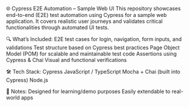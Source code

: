 🌐 Cypress E2E Automation – Sample Web UI
This repository showcases end-to-end (E2E) test automation using Cypress for a sample web application. It covers realistic user journeys and validates critical functionalities through automated UI tests.

🔍 What’s Included:
E2E test cases for login, navigation, form inputs, and validations
Test structure based on Cypress best practices
Page Object Model (POM) for scalable and maintainable test code
Assertions using Cypress & Chai
Visual and functional verifications

🛠️ Tech Stack:
Cypress
JavaScript / TypeScript
Mocha + Chai (built into Cypress)
Node.js


📌 Notes:
Designed for learning/demo purposes
Easily extendable to real-world apps

